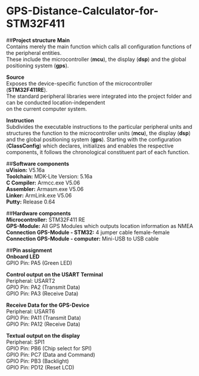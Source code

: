 # GPS-Distance-Calculator-for-STM32F411

##**Project structure** 
**Main**  
Contains merely the main function which calls all configuration functions of the peripheral entities.  
These include the microcontroller (**mcu**), the display (**dsp**) and the global positioning system (**gps**).

**Source**  
Exposes the device-specific function of the microcontroller (**STM32F411RE**).  
The standard peripheral libraries were integrated into the project folder and can be conducted location-independent  
on the current computer system.

**Instruction**  
Subdivides the executable instructions to the particular peripheral units and structures the function to the microcontroller units (**mcu**), the display (**dsp**) and the global positioning system (**gps**). Starting with the configuration (**ClassConfig**) which declares, initializes and enables the respective components, it follows the chronological constituent part of each function.

##**Software components**   
**uVision:** V5.16a    
**Toolchain:** MDK-Lite Version: 5.16a  
**C Compiler:** Armcc.exe V5.06  
**Assembler:** Armasm.exe V5.06  
**Linker:** ArmLink.exe V5.06  
**Putty:** Release 0.64  

##**Hardware components**  
**Microcontroller:** STM32F411 RE  
**GPS-Module:** All GPS Modules which outputs location information as NMEA  
**Connection GPS-Module - STM32:** 4 jumper cable female-female  
**Connection GPS-Module - computer:** Mini-USB to USB cable  

##**Pin assignment**  
**Onboard LED**  
GPIO Pin: PA5 (Green LED)

**Control output on the USART Terminal**  
Peripheral: USART2  
GPIO Pin: PA2 (Transmit Data)  
GPIO Pin: PA3 (Receive Data)

**Receive Data for the GPS-Device**  
Peripheral: USART6  
GPIO Pin: PA11 (Transmit Data)  
GPIO Pin: PA12 (Receive Data)

**Textual output on the display**  
Peripheral: SPI1  
GPIO Pin: PB6 (Chip select for SPI)  
GPIO Pin: PC7 (Data and Command)  
GPIO Pin: PB3 (Backlight)  
GPIO Pin: PD12 (Reset LCD)

